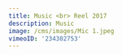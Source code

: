 ```yaml
---
title: Music <br> Reel 2017
description: Music
image: /cms/images/Mic 1.jpeg
vimeoID: '234302753'
---
```




















